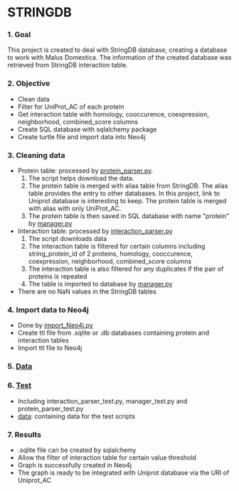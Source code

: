 # STRINGDB

### 1. Goal
This project is created to deal with StringDB database, creating a database to work with Malus Domestica. The information of the created database was retrieved from StringDB interaction table. 

### 2. Objective
- Clean data
- Filter for UniProt_AC of each protein
- Get interaction table with homology, cooccurence, coexpression, neighborhood, combined_score columns
- Create SQL database with sqlalchemy package
- Create turtle file and import data into Neo4j
### 3. Cleaning data
- Protein table: processed by [protein_parser.py](src/stringdb/protein_parser.py). 
    1. The script helps download the data.
    2.  The protein table is merged with alias table from StringDB. The alias table provides the entry to other databases. In this project, link to Uniprot database is interesting to keep. The protein table is merged with alias with only UniProt_AC. 
    3.  The protein table is then saved in SQL database with name "protein" by [manager.py](src/stringdb/manager.py)
- Interaction table: processed by [interaction_parser.py](src/stringdb/interaction_parser.py)
    1. The script downloads data
    2. The interaction table is filtered for certain columns including string_protein_id of 2 proteins, homology, cooccurence, coexpression, neighborhood, combined_score columns
    3. The interaction table is also filtered for any duplicates if the pair of proteins is repeated
    4. The table is imported to database by [manager.py](src/stringdb/manager.py)
- There are no NaN values in the StringDB tables

### 4. Import data to Neo4j
- Done by [import_Neo4j.py](src/stringdb/import_Neo4j.py)
- Create ttl file from .sqlite or .db databases containing protein and interaction tables
- Import ttl file to Neo4j

### 5. [Data](data)

### 6. [Test](tests)
- Including interaction_parser_test.py, manager_test.py and protein_parser_test.py
- [data](tests/data/): containing data for the test scripts

### 7. Results
- .sqlite file can be created by sqlalchemy
- Allow the filter of interaction table for certain value threshold
- Graph is successfully created in Neo4j
- The graph is ready to be integrated with Uniprot database via the URI of Uniprot_AC  


